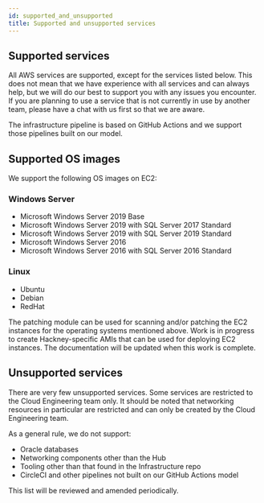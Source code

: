 ```yaml
---
id: supported_and_unsupported
title: Supported and unsupported services
---
```



## Supported services

All AWS services are supported, except for the services listed below. This does not mean that we have experience with all services and can always help, but we will do our best to support you with any issues you encounter. If you are planning to use a service that is not currently in use by another team, please have a chat with us first so that we are aware. 

The infrastructure pipeline is based on GitHub Actions and we support those pipelines built on our model. 


## Supported OS images

We support the following OS images on EC2:


### Windows Server



* Microsoft Windows Server 2019 Base
* Microsoft Windows Server 2019 with SQL Server 2017 Standard
* Microsoft Windows Server 2019 with SQL Server 2019 Standard
* Microsoft Windows Server 2016
* Microsoft Windows Server 2016 with SQL Server 2016 Standard


### Linux



* Ubuntu 
* Debian
* RedHat

The patching module can be used for scanning and/or patching the EC2 instances for the operating systems mentioned above. Work is in progress to create Hackney-specific AMIs that can be used for deploying EC2 instances. The documentation will be updated when this work is complete. 


## Unsupported services

There are very few unsupported services. Some services are restricted to the Cloud Engineering team only. It should be noted that networking resources in particular are restricted and can only be created by the Cloud Engineering team.

As a general rule, we do not support:



* Oracle databases
* Networking components other than the Hub
* Tooling other than that found in the Infrastructure repo
* CircleCI and other pipelines not built on our GitHub Actions model

This list will be reviewed and amended periodically. 
